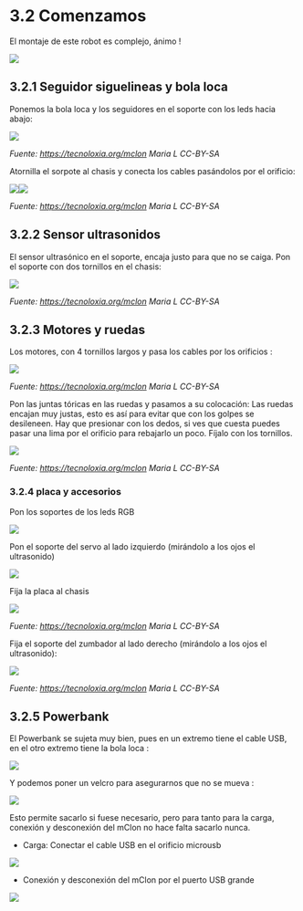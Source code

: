
# 3.2 Comenzamos

El montaje de este robot es complejo, ánimo !

![](https://catedu.github.io/rover-marciano-alphabot/assets/gallina.gif)

## 3.2.1 Seguidor siguelineas y bola loca

Ponemos la bola loca y los seguidores en el soporte con los leds hacia abajo:

![](/assets/sensores_bola1-300x207.jpg)

_Fuente: https://tecnoloxia.org/mclon Maria L      CC-BY-SA_

Atornilla el sorpote al chasis y conecta los cables pasándolos por el orificio:

![](/assets/sensores_bola2-768x449.jpg)![](/assets/Sensor_cables.jpg)

_Fuente: https://tecnoloxia.org/mclon Maria L      CC-BY-SA_

## 3.2.2 Sensor ultrasonidos

El sensor ultrasónico en el soporte, encaja justo para que no se caiga. Pon el soporte con dos tornillos en el chasis:

![](/assets/soporteUS.jpg)

_Fuente: https://tecnoloxia.org/mclon Maria L      CC-BY-SA_

## 3.2.3 Motores y ruedas

Los motores, con 4 tornillos largos y pasa los cables por los orificios :

![](/assets/motores.jpg)

_Fuente: https://tecnoloxia.org/mclon Maria L      CC-BY-SA_

Pon las juntas tóricas en las ruedas y pasamos a su colocación: Las ruedas encajan muy justas, esto es así para evitar que con los golpes se desileneen. Hay que presionar con los dedos, si ves que cuesta puedes pasar una lima por el orificio para rebajarlo un poco. Fíjalo con los tornillos.

![](/assets/montarruedas.jpg)

_Fuente: https://tecnoloxia.org/mclon Maria L      CC-BY-SA_

### 3.2.4 placa y accesorios

Pon los soportes de los leds RGB

![](/assets/soporteRGB.jpg)

Pon el soporte del servo al lado izquierdo (mirándolo a los ojos el ultrasonido)

![](/assets/soporteServo.jpg)

Fija la placa al chasis

![](/assets/placa-768x508.jpg)

_Fuente: https://tecnoloxia.org/mclon Maria L      CC-BY-SA_

Fija el soporte del zumbador al lado derecho  (mirándolo a los ojos el ultrasonido):

![](/assets/zumbador-298x300.jpg)

_Fuente: https://tecnoloxia.org/mclon Maria L      CC-BY-SA_

## 3.2.5 Powerbank

El Powerbank se sujeta muy bien, pues en un extremo tiene el cable USB, en el otro extremo tiene la bola loca :

![](/assets/powerbank1.jpg)

Y podemos poner un velcro para asegurarnos que no se mueva :

![](/assets/powerbank2.jpg)

Esto permite sacarlo si fuese necesario, pero para tanto para la carga, conexión y desconexión del mClon no hace falta sacarlo nunca.

* Carga: Conectar el cable USB en el orificio microusb

![](/assets/powerbank3.jpg)

* Conexión y desconexión del mClon por el puerto USB grande

![](/assets/powerbank4.jpg)
